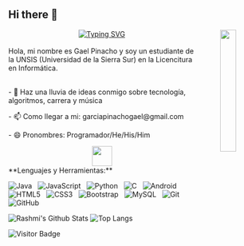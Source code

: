 ## Hi there 👋

<!--
**KIMNERAY/KIMNERAY** is a ✨ _special_ ✨ repository because its `README.md` (this file) appears on your GitHub profile.

Here are some ideas to get you started:

- 🔭 I’m currently working on ...
- 🌱 I’m currently learning ...
- 👯 I’m looking to collaborate on ...
- 🤔 I’m looking for help with ...
- 💬 Ask me about ...
- 📫 How to reach me: ...
- 😄 Pronouns: ...
- ⚡ Fun fact: ...
-->
<div align="center">
<img src="https://github.com/innng/innng/assets/26755058/5e0ce0fb-c544-4f8c-a307-5849165746d0" width="25%" align="right" />
<a href="https://git.io/typing-svg"><img src="https://readme-typing-svg.demolab.com?font=Fira+Code&duration=4000&pause=1000&center=true&multiline=true&repeat=false&width=435&lines=Hola+Viajero+%F0%9F%8C%B1;Te+invito+a+tomarte+un+descanso.+%E2%9C%A8" alt="Typing SVG" /></a>
<br><br>
</div>
Hola, mi nombre es Gael Pinacho y soy un estudiante de la UNSIS (Universidad de la Sierra Sur) en la Licencitura en Informática.
<div><br></div>
<p>- 💬 Haz una lluvia de ideas conmigo sobre tecnología, algoritmos, carrera y música</p> 
<p>- 📫 Como llegar a mi: garciapinachogael@gmail.com</p>
<p>- 😄 Pronombres: Programador/He/His/Him</p>
<div align= "center">
  <img src="https://raw.githubusercontent.com/innng/innng/master/assets/kyubey.gif" height="40" />
</div>
**Lenguajes y Herramientas:**

![Java](https://img.shields.io/badge/-Java-black?logo=java&style=social)&nbsp;&nbsp;
![JavaScript](https://img.shields.io/badge/-JavaScript-black?logo=javascript&style=social)&nbsp;&nbsp;
![Python](https://img.shields.io/badge/-Python-black?logo=Python&style=social)&nbsp;&nbsp;
![C](https://img.shields.io/badge/-C-black?logo=c&style=social)&nbsp;&nbsp;
![Android](https://img.shields.io/badge/-Android-black?logo=android&style=social)&nbsp;&nbsp;
![HTML5](https://img.shields.io/badge/-HTML5-black?logo=html5&style=social)&nbsp;&nbsp;
![CSS3](https://img.shields.io/badge/-CSS3-black?logo=css3&style=social)&nbsp;&nbsp;
![Bootstrap](https://img.shields.io/badge/-Bootstrap-black?logo=bootstrap&style=social)&nbsp;&nbsp;
![MySQL](https://img.shields.io/badge/-MySQL-black?logo=mysql&style=social)&nbsp;&nbsp;
![Git](https://img.shields.io/badge/-Git-black?logo=git&style=social)&nbsp;&nbsp;
![GitHub](https://img.shields.io/badge/-GitHub-black?logo=github&style=social)&nbsp;&nbsp;

![Rashmi's Github Stats](https://github-readme-stats.vercel.app/api?username=KIMNERAY&count_private=true&show_icons=true&include_all_commits=true)
![Top Langs](https://github-readme-stats.vercel.app/api/top-langs/?username=KIMNERAY&hide=TeX&layout=compact)

![Visitor Badge](https://visitor-badge.laobi.icu/badge?page_id=KIMNERAY.KIMNERAY)
